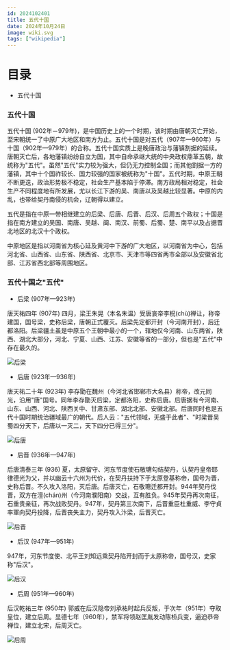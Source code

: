 ```yaml
---
id: 2024102401
title: 五代十国
date: 2024年10月24日
image: wiki.svg
tags: ["wikipedia"]
---
```



# 目录

- 五代十国

### 五代十国

五代十国 (902年－979年)，是中国历史上的一个时期，该时期由唐朝灭亡开始，至宋朝统一了中原广大地区和南方为止。五代十国是对五代（907年—960年）与十国（902年—979年）的合称。五代十国实质上是晚唐政治与藩镇割据的延续。唐朝灭亡后，各地藩镇纷纷自立为国，其中自命承继大统的中央政权鼎革五朝，故统称为"五代"。虽然"五代"实力较为强大，但仍无力控制全国；而其他割据一方的藩镇，其中十个国祚较长、国力较强的国家被统称为"十国"。五代时期，中原王朝不断更迭，政治形势极不稳定，社会生产基本陷于停滞。南方政局相对稳定，社会生产不同程度地有所发展，尤以长江下游的吴、南唐以及吴越比较显著。中原的内乱，也带给契丹南侵的机会，辽朝得以建立。

五代是指在中原一带相继建立的后梁、后唐、后晋、后汉、后周五个政权；十国是指在南方建立的吴国、南唐、吴越、闽、南汉、前蜀、后蜀、楚、南平以及占据晋北地区的北汉十个政权。
  
中原地区是指以河南省为核心延及黄河中下游的广大地区，以河南省为中心，包括河北省、山西省、山东省、陕西省、北京市、天津市等四省两市全部以及安徽省北部、江苏省西北部等周围地区。


### 五代十国之"五代"

- 后梁 (907年—923年)

唐天祐四年 (907年) 四月，梁王朱晃（本名朱温）受唐哀帝李柷(chù)禅让，称帝建国，国号梁，史称后梁，唐朝正式覆灭。后梁先定都开封（今河南开封），后迁都洛阳。后梁疆土虽是中原五个王朝中最小的一个，辖地仅今河南、山东两省，陕西、湖北大部分，河北、宁夏、山西、江苏、安徽等省的一部分，但也是"五代"中存在最久的。

![后梁](/20241024后梁.png)


- 后唐 (923年—936年)

唐天祐二十年 (923年) 李存勖在魏州（今河北省邯郸市大名县）称帝，改元同光，沿用"唐"国号。同年李存勖灭后梁，定都洛阳，史称后唐。后唐据有今河南、山东、山西、河北、陕西关中、甘肃东部、湖北北部、安徽北部。后唐同时也是五代十国时期统治疆域最广的朝代。后人云："五代领域，无盛于此者"、"时梁晋吴蜀四分天下，后唐以一灭二，天下四分已得三分"。

![后唐](/20241024后唐.png)


- 后晋 (936年—947年)

后唐清泰三年 (936) 夏，太原留守、河东节度使石敬瑭勾结契丹，认契丹皇帝耶律德光为父，并以幽云十六州为代价，在契丹扶持下于太原登基称帝，国号为晋，史称后晋。不久攻入洛阳，灭后唐。后唐灭亡，石敬瑭迁都开封。944年契丹伐晋，双方在澶(chán)州（今河南濮阳南）交战，互有胜负。945年契丹再次南征，石重贵亲征，再次战败契丹。947年，契丹第三次南下，后晋重臣杜重威、李守貞率軍向契丹投降，后晋丧失主力，契丹攻入汴梁，后晋灭亡。

![后晋](/20241024后晋后汉.png)


- 后汉 (947年—951年)

947年，河东节度使、北平王刘知远乘契丹陷开封而于太原称帝，国号汉，史家称"后汉"。

![后汉](/20241024后晋后汉.png)


- 后周 (951年—960年)

后汉乾祐三年 (950年) 郭威在后汉隐帝刘承祐时起兵反叛，于次年（951年）夺取皇位，建立后周。显德七年（960年），禁军将领赵匡胤发动陈桥兵变，逼迫恭帝禅位，建立北宋，后周灭亡。

![后周](/20241024后周.png)



